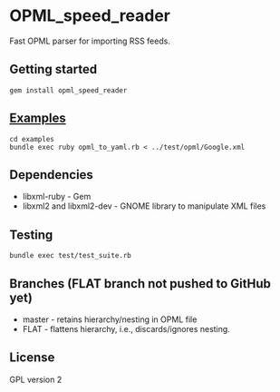 # OPML_speed_reader

Fast OPML parser for importing RSS feeds.

## Getting started
	gem install opml_speed_reader

## [Examples](http://github.com/AustinBlues/OPML-Speed-Reader/tree/masterexamples)
	cd examples
	bundle exec ruby opml_to_yaml.rb < ../test/opml/Google.xml

## Dependencies
- libxml-ruby - Gem
- libxml2 and libxml2-dev - GNOME library to manipulate XML files

## Testing
	bundle exec test/test_suite.rb

## Branches (FLAT branch not pushed to GitHub yet)
- master - retains hierarchy/nesting in OPML file
- FLAT - flattens hierarchy, i.e., discards/ignores nesting.

## License

GPL version 2
